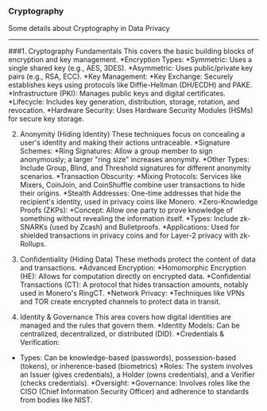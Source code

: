 ### Cryptography
Some details about Cryptography in Data Privacy
***
###1. Cryptography Fundamentals
This covers the basic building blocks of encryption and key management.
*Encryption Types:
 *Symmetric: Uses a single shared key (e.g., AES, 3DES).
 *Asymmetric: Uses public/private key pairs (e.g., RSA, ECC).
*Key Management:
 *Key Exchange: Securely establishes keys using protocols like Diffie-Hellman (DH/ECDH) and PAKE.
 *Infrastructure (PKI): Manages public keys and digital certificates.
 *Lifecycle: Includes key generation, distribution, storage, rotation, and revocation.
 *Hardware Security: Uses Hardware Security Modules (HSMs) for secure key storage.

2. Anonymity (Hiding Identity)
These techniques focus on concealing a user's identity and making their actions untraceable.
*Signature Schemes:
 *Ring Signatures: Allow a group member to sign anonymously; a larger "ring size" increases anonymity.
 *Other Types: Include Group, Blind, and Threshold signatures for different anonymity scenarios.
*Transaction Obscurity:
 *Mixing Protocols: Services like Mixers, CoinJoin, and CoinShuffle combine user transactions to hide their origins.
 *Stealth Addresses: One-time addresses that hide the recipient's identity, used in privacy coins like Monero.
*Zero-Knowledge Proofs (ZKPs):
 *Concept: Allow one party to prove knowledge of something without revealing the information itself.
 *Types: Include zk-SNARKs (used by Zcash) and Bulletproofs.
 *Applications: Used for shielded transactions in privacy coins and for Layer-2 privacy with zk-Rollups.

3. Confidentiality (Hiding Data)
These methods protect the content of data and transactions.
*Advanced Encryption:
 *Homomorphic Encryption (HE): Allows for computation directly on encrypted data.
 *Confidential Transactions (CT): A protocol that hides transaction amounts, notably used in Monero's RingCT.
*Network Privacy:
 *Techniques like VPNs and TOR create encrypted channels to protect data in transit.

4. Identity & Governance
This area covers how digital identities are managed and the rules that govern them.
*Identity Models: Can be centralized, decentralized, or distributed (DID).
*Credentials & Verification:
* Types: Can be knowledge-based (passwords), possession-based (tokens), or inherence-based (biometrics)
 *Roles: The system involves an Issuer (gives credentials), a Holder (owns credentials), and a Verifier (checks credentials).
*Oversight:
 *Governance: Involves roles like the CISO (Chief Information Security Officer) and adherence to standards from bodies like NIST.
